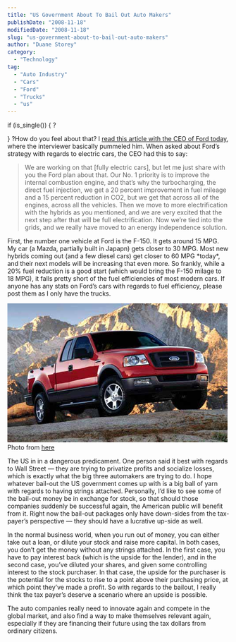 ```yaml
---
title: "US Government About To Bail Out Auto Makers"
publishDate: "2008-11-18"
modifiedDate: "2008-11-18"
slug: "us-government-about-to-bail-out-auto-makers"
author: "Duane Storey"
category:
  - "Technology"
tag:
  - "Auto Industry"
  - "Cars"
  - "Ford"
  - "Trucks"
  - "us"
---
```


if (is_single()) { ?



} ?How do you feel about that? I [read this article with the CEO of Ford today](http://www.cnn.com/2008/US/11/18/mulally.automaker.bailout/index.html), where the interviewer basically pummeled him. When asked about Ford’s strategy with regards to electric cars, the CEO had this to say:

> We are working on that \[fully electric cars\], but let me just share with you the Ford plan about that. Our No. 1 priority is to improve the internal combustion engine, and that’s why the turbocharging, the direct fuel injection, we get a 20 percent improvement in fuel mileage and a 15 percent reduction in CO2, but we get that across all of the engines, across all the vehicles. Then we move to more electrification with the hybrids as you mentioned, and we are very excited that the next step after that will be full electrification. Now we’re tied into the grids, and we really have moved to an energy independence solution.

First, the number one vehicle at Ford is the F-150. It gets around 15 MPG. My car (a Mazda, partially built in Japapn) gets closer to 30 MPG. Most new hybrids coming out (and a few diesel cars) get closer to 60 MPG \*today\*, and their next models will be increasing that even more. So frankly, while a 20% fuel reduction is a good start (which would bring the F-150 milage to 18 MPG), it falls pretty short of the fuel efficiencies of most modern cars. If anyone has any stats on Ford’s cars with regards to fuel efficiency, please post them as I only have the trucks.

![Ford F-150](_images/us-government-about-to-bail-out-auto-makers-1.jpg)  
Photo from [here](http://inplacenews.wordpress.com/2008/05/14/ford-motors-takes-a-huge-hit/)

The US in in a dangerous predicament. One person said it best with regards to Wall Street — they are trying to privatize profits and socialize losses, which is exactly what the big three automakers are trying to do. I hope whatever bail-out the US government comes up with is a big ball of yarn with regards to having strings attached. Personally, I’d like to see some of the bail-out money be in exchange for stock, so that should those companies suddenly be successful again, the American public will benefit from it. Right now the bail-out packages only have down-sides from the tax-payer’s perspective — they should have a lucrative up-side as well.

In the normal business world, when you run out of money, you can either take out a loan, or dilute your stock and raise more capital. In both cases, you don’t get the money without any strings attached. In the first case, you have to pay interest back (which is the upside for the lender), and in the second case, you’ve diluted your shares, and given some controlling interest to the stock purchaser. In that case, the upside for the purchaser is the potential for the stocks to rise to a point above their purchasing price, at which point they’ve made a profit. So with regards to the bailout, I really think the tax payer’s deserve a scenario where an upside is possible.

The auto companies really need to innovate again and compete in the global market, and also find a way to make themselves relevant again, especially if they are financing their future using the tax dollars from ordinary citizens.